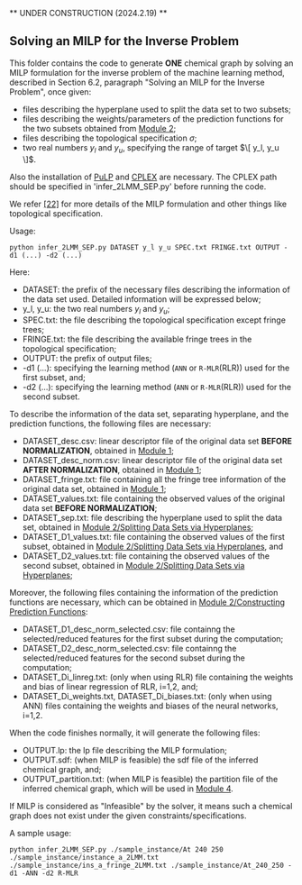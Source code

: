 ** UNDER CONSTRUCTION (2024.2.19) **

## Solving an MILP for the Inverse Problem

This folder contains the code to generate **ONE** chemical graph by solving an MILP formulation for the inverse problem of the machine learning method, described in Section 6.2, paragraph "Solving an MILP for the Inverse Problem", once given:
- files describing the hyperplane used to split the data set to two subsets;
- files describing the weights/parameters of the prediction functions for the two subsets obtained from [Module 2](HPS/Module_2);
- files describing the topological specification $\sigma$;
- two real numbers $y_l$ and $y_u$, specifying the range of target $\[ y_l, y_u \]$.
  
Also the installation of [PuLP](https://coin-or.github.io/pulp/index.html) and [CPLEX](https://www.ibm.com/products/ilog-cplex-optimization-studio) are necessary.
The CPLEX path should be specified in 'infer_2LMM_SEP.py' before running the code.

We refer [\[22\]](https://arxiv.org/abs/2107.02381) for more details of the MILP formulation and other things like topological specification. 

Usage:

```
python infer_2LMM_SEP.py DATASET y_l y_u SPEC.txt FRINGE.txt OUTPUT -d1 (...) -d2 (...)
```

Here:
- DATASET: the prefix of the necessary files describing the information of the data set used. Detailed information will be expressed below;
- y_l, y_u: the two real numbers $y_l$ and $y_u$;
- SPEC.txt: the file describing the topological specification except fringe trees;
- FRINGE.txt: the file describing the available fringe trees in the topological specification;
- OUTPUT: the prefix of output files;
- -d1 (...): specifying the learning method (`ANN` or `R-MLR`(RLR)) used for the first subset, and;
- -d2 (...): specifying the learning method (`ANN` or `R-MLR`(RLR)) used for the second subset.

To describe the information of the data set, separating hyperplane, and the prediction functions, the following files are necessary:
- DATASET_desc.csv: linear descriptor file of the original data set **BEFORE NORMALIZATION**, obtained in [Module 1](HPS/Module_1);
- DATASET_desc_norm.csv: linear descriptor file of the original data set **AFTER NORMALIZATION**, obtained in [Module 1](HPS/Module_1);
- DATASET_fringe.txt: file containing all the fringe tree information of the original data set, obtained in [Module 1](HPS/Module_1);
- DATASET_values.txt: file containing the observed values of the original data set **BEFORE NORMALIZATION**;
- DATASET_sep.txt: file describing the hyperplane used to split the data set, obtained in [Module 2/Splitting Data Sets via Hyperplanes](HPS/Module_2/Splitting_Data_Sets_via_Hyperplane);
- DATASET_D1_values.txt: file containing the observed values of the first subset, obtained in [Module 2/Splitting Data Sets via Hyperplanes](HPS/Module_2/Splitting_Data_Sets_via_Hyperplane), and
- DATASET_D2_values.txt: file containing the observed values of the second subset, obtained in [Module 2/Splitting Data Sets via Hyperplanes](HPS/Module_2/Splitting_Data_Sets_via_Hyperplane);

Moreover, the following files containing the information of the prediction functions are necessary, which can be obtained in [Module 2/Constructing Prediction Functions](HPS/Module_2/Constructing_Prediction_Functions):
- DATASET_D1_desc_norm_selected.csv: file containng the selected/reduced features for the first subset during the computation;
- DATASET_D2_desc_norm_selected.csv: file containng the selected/reduced features for the second subset during the computation;
- DATASET_Di_linreg.txt: (only when using RLR) file containing the weights and bias of linear regression of RLR, i=1,2, and;
- DATASET_Di_weights.txt, DATASET_Di_biases.txt: (only when using ANN) files containing the weights and biases of the neural networks, i=1,2.

When the code finishes normally, it will generate the following files:
- OUTPUT.lp: the lp file describing the MILP formulation;
- OUTPUT.sdf: (when MILP is feasible) the sdf file of the inferred chemical graph, and;
- OUTPUT_partition.txt: (when MILP is feasible) the partition file of the inferred chemical graph, which will be used in [Module 4](HPS/Module_4).
  
If MILP is considered as "Infeasible" by the solver, it means such a chemical graph does not exist under the given constraints/specifications.


A sample usage:

```
python infer_2LMM_SEP.py ./sample_instance/At 240 250 ./sample_instance/instance_a_2LMM.txt ./sample_instance/ins_a_fringe_2LMM.txt ./sample_instance/At_240_250 -d1 -ANN -d2 R-MLR
```
